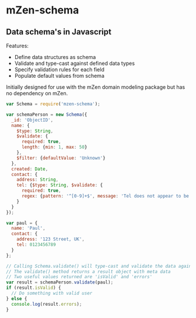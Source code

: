 # mZen-schema
## Data schema's in Javascript

Features:
  - Define data structures as schema
  - Validate and type-cast against defined data types
  - Specify validation rules for each field
  - Populate default values from schema

Initially designed for use with the mZen domain modeling package but has no dependency on mZen.


```javascript
var Schema = require('mzen-schema');

var schemaPerson = new Schema({
  _id: 'ObjectID',
  name: {
    $type: String, 
    $validate: {
      required: true,
      length: {min: 1, max: 50} 
    },
    $filter: {defaultValue: 'Unknown'}
  },
  created: Date,
  contact: {
    address: String,
    tel: {$type: String, $validate: {
      required: true,
      regex: {pattern: '^[0-9]+$', message: 'Tel does not appear to be valid'} 
    }
  }
});

var paul = {
  name: 'Paul',
  contact: {
    address: '123 Street, UK',
    tel: 0123456789
  }
};

// Calling Schema.validate() will type-cast and validate the data against the schema
// The validate() method returns a result object with meta data
// Two useful values returned are 'isValid' and 'errors'
var result = schemaPerson.validate(paul);
if (result.isValid) {
  // Do something with valid user
} else {
  console.log(result.errors);
}
```
